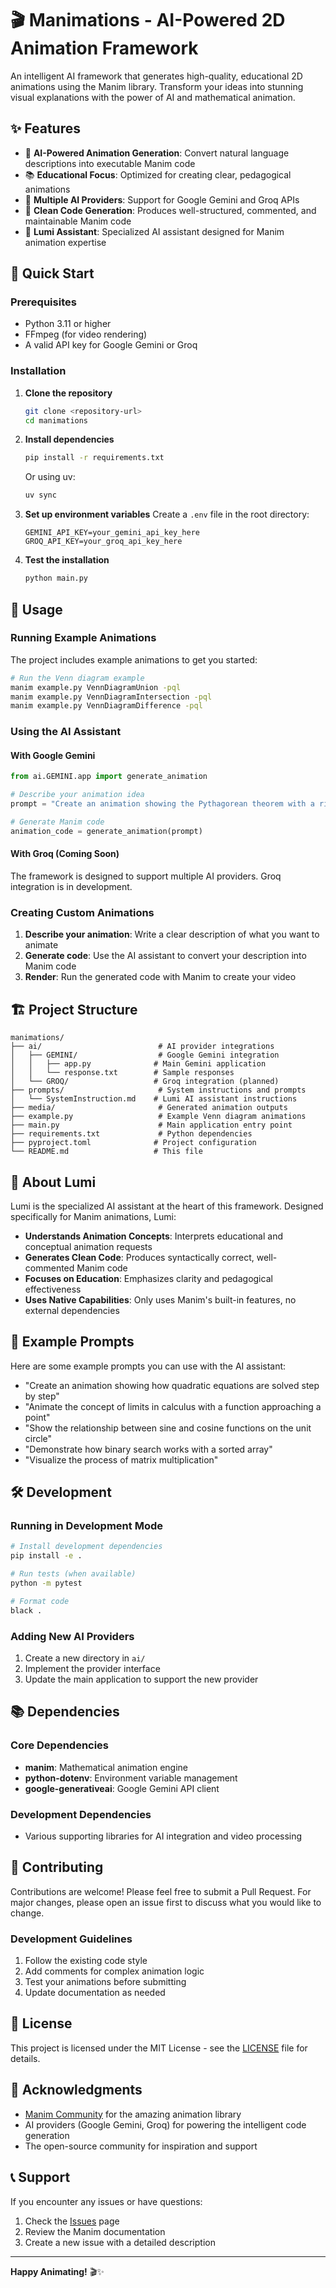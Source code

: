 # 🎬 Manimations - AI-Powered 2D Animation Framework

An intelligent AI framework that generates high-quality, educational 2D animations using the Manim library. Transform your ideas into stunning visual explanations with the power of AI and mathematical animation.

## ✨ Features

- 🤖 **AI-Powered Animation Generation**: Convert natural language descriptions into executable Manim code
- 📚 **Educational Focus**: Optimized for creating clear, pedagogical animations
- 🎨 **Multiple AI Providers**: Support for Google Gemini and Groq APIs
- 🔧 **Clean Code Generation**: Produces well-structured, commented, and maintainable Manim code
- 🎯 **Lumi Assistant**: Specialized AI assistant designed for Manim animation expertise

## 🚀 Quick Start

### Prerequisites

- Python 3.11 or higher
- FFmpeg (for video rendering)
- A valid API key for Google Gemini or Groq

### Installation

1. **Clone the repository**
   ```bash
   git clone <repository-url>
   cd manimations
   ```

2. **Install dependencies**
   ```bash
   pip install -r requirements.txt
   ```
   
   Or using uv:
   ```bash
   uv sync
   ```

3. **Set up environment variables**
   Create a `.env` file in the root directory:
   ```env
   GEMINI_API_KEY=your_gemini_api_key_here
   GROQ_API_KEY=your_groq_api_key_here
   ```

4. **Test the installation**
   ```bash
   python main.py
   ```

## 📖 Usage

### Running Example Animations

The project includes example animations to get you started:

```bash
# Run the Venn diagram example
manim example.py VennDiagramUnion -pql
manim example.py VennDiagramIntersection -pql
manim example.py VennDiagramDifference -pql
```

### Using the AI Assistant

#### With Google Gemini

```python
from ai.GEMINI.app import generate_animation

# Describe your animation idea
prompt = "Create an animation showing the Pythagorean theorem with a right triangle"

# Generate Manim code
animation_code = generate_animation(prompt)
```

#### With Groq (Coming Soon)

The framework is designed to support multiple AI providers. Groq integration is in development.

### Creating Custom Animations

1. **Describe your animation**: Write a clear description of what you want to animate
2. **Generate code**: Use the AI assistant to convert your description into Manim code
3. **Render**: Run the generated code with Manim to create your video

## 🏗️ Project Structure

```
manimations/
├── ai/                          # AI provider integrations
│   ├── GEMINI/                  # Google Gemini integration
│   │   ├── app.py              # Main Gemini application
│   │   └── response.txt        # Sample responses
│   └── GROQ/                   # Groq integration (planned)
├── prompts/                     # System instructions and prompts
│   └── SystemInstruction.md    # Lumi AI assistant instructions
├── media/                       # Generated animation outputs
├── example.py                   # Example Venn diagram animations
├── main.py                      # Main application entry point
├── requirements.txt             # Python dependencies
├── pyproject.toml              # Project configuration
└── README.md                   # This file
```

## 🎯 About Lumi

Lumi is the specialized AI assistant at the heart of this framework. Designed specifically for Manim animations, Lumi:

- **Understands Animation Concepts**: Interprets educational and conceptual animation requests
- **Generates Clean Code**: Produces syntactically correct, well-commented Manim code
- **Focuses on Education**: Emphasizes clarity and pedagogical effectiveness
- **Uses Native Capabilities**: Only uses Manim's built-in features, no external dependencies

## 📝 Example Prompts

Here are some example prompts you can use with the AI assistant:

- "Create an animation showing how quadratic equations are solved step by step"
- "Animate the concept of limits in calculus with a function approaching a point"
- "Show the relationship between sine and cosine functions on the unit circle"
- "Demonstrate how binary search works with a sorted array"
- "Visualize the process of matrix multiplication"

## 🛠️ Development

### Running in Development Mode

```bash
# Install development dependencies
pip install -e .

# Run tests (when available)
python -m pytest

# Format code
black .
```

### Adding New AI Providers

1. Create a new directory in `ai/`
2. Implement the provider interface
3. Update the main application to support the new provider

## 📚 Dependencies

### Core Dependencies
- **manim**: Mathematical animation engine
- **python-dotenv**: Environment variable management
- **google-generativeai**: Google Gemini API client

### Development Dependencies
- Various supporting libraries for AI integration and video processing

## 🤝 Contributing

Contributions are welcome! Please feel free to submit a Pull Request. For major changes, please open an issue first to discuss what you would like to change.

### Development Guidelines

1. Follow the existing code style
2. Add comments for complex animation logic
3. Test your animations before submitting
4. Update documentation as needed

## 📄 License

This project is licensed under the MIT License - see the [LICENSE](LICENSE) file for details.

## 🙏 Acknowledgments

- [Manim Community](https://github.com/ManimCommunity/manim) for the amazing animation library
- AI providers (Google Gemini, Groq) for powering the intelligent code generation
- The open-source community for inspiration and support

## 📞 Support

If you encounter any issues or have questions:

1. Check the [Issues](../../issues) page
2. Review the Manim documentation
3. Create a new issue with a detailed description

---

**Happy Animating!** 🎬✨